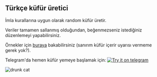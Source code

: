 ## Türkçe küfür üretici

İmla kurallarına uygun olarak random küfür üretir.

Veriler tamamen sallanmış olduğundan, beğenmezseniz istediğiniz düzenlemeyi yapabilirsiniz.

Örnekler için [buraya](./EXAMPLES.txt) bakabilirsiniz (sanırım küfür içerir uyarısı vermeme gerek yok?).

Telegram'da hemen küfür yemeye başlamak için: [![Try it on telegram](https://img.shields.io/badge/try%20it-on%20telegram-0088cc.svg)](http://t.me/kufurlust_bot)

![drunk cat](https://sync.gurkan.in/reaction/drunk_cat.jpg)
